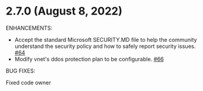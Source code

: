 # 2.7.0 (August 8, 2022)

ENHANCEMENTS:

* Accept the standard Microsoft SECURITY.MD file to help the community understand the security policy and how to safely report security issues. [#64](https://github.com/Azure/terraform-azurerm-vnet/pull/64)
* Modify vnet's ddos protection plan to be configurable. [#66](https://github.com/Azure/terraform-azurerm-vnet/pull/66)

BUG FIXES:

Fixed code owner